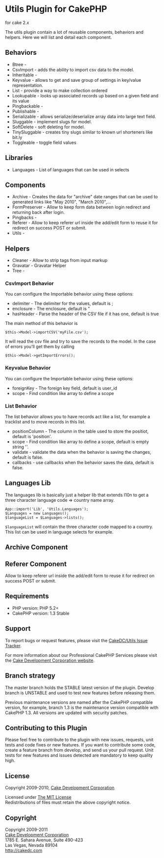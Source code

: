 # Utils Plugin for CakePHP #

for cake 2.x

The utils plugin contain a lot of reusable components, behaviors and helpers. Here we will list and detail 
each component.

## Behaviors 

* Btree          - 
* CsvImport      - adds the ability to import csv data to the model.
* Inheritable    - 
* Keyvalue       - allows to get and save group of settings in key/value representation.
* List           - provide a way to make collection ordered
* Lookupable     - looks up associated records up based on a given field and its value
* Pingbackable   - 
* Publishable    - 
* Serializable   - allows serialize/deserialize array data into large text field.
* Sluggable      - implement slugs for model.
* SoftDelete     - soft deleting for model.
* TinySluggable  - creates tiny slugs similar to known url shorteners like bit.ly
* Toggleable     - toggle field values

## Libraries

* Languages      - List of languages that can be used in selects

## Components

* Archive        - Creates the data for "archive" date ranges that can be used to generated links like "May 2010", "March 2010",...
* FormPreserver  - Allow to keep form data between login redirect and returning back after login.
* Pingbacks      - 
* Referer        - Allow to keep referer url inside the add/edit form to reuse it for redirect on success POST or submit.
* Utils          - 

## Helpers

* Cleaner        - Allow to strip tags from input markup
* Gravatar       - Gravatar Helper
* Tree           - 

### CsvImport Behavior

You can configure the Importable behavior using these options:

* delimiter      - The delimiter for the values, default is ;
* enclosure      - The enclosure, default is "
* hasHeader      - Parse the header of the CSV file if it has one, default is true

The main method of this behavior is

	$this->Model->importCSV('myFile.csv');

It will read the csv file and try to save the records to the model. In the case of errors you'll get them by calling

	$this->Model->getImportErrors();

### Keyvalue Behavior

You can configure the Importable behavior using these options:

* foreignKey     - The foreign key field, default is user_id
* scope          - Find condition like array to define a scope

### List Behavior 

The list behavior allows you to have records act like a list, for example a tracklist and to move records in this list.

* positionColumn - The column in the table used to store the positiot, default is 'position'.
* scope          - Find condition like array to define a scope, default is empty string ''.
* validate       - validate the data when the behavior is saving the changes, default is false.
* callbacks      - use callbacks when the behavior saves the data, default is false.

## Languages Lib

The languages lib is basically just a helper lib that extends I10n to get a three character language code => country name array.

	App::import('Lib', 'Utils.Languages');
	$Languages = new Languages();
	$languageList = $Languages->lists();

`$languageList` will contain the three character code mapped to a country. This list can be used in language selects for example.

## Archive Component

## Referer Component

Allow to keep referer url inside the add/edit form to reuse it for redirect on success POST or submit.

## Requirements ##

* PHP version: PHP 5.2+
* CakePHP version: 1.3 Stable

## Support ##

To report bugs or request features, please visit the [CakeDC/Utils Issue Tracker](https://github.com/CakeDC/utils/issues).

For more information about our Professional CakePHP Services please visit the [Cake Development Corporation website](http://cakedc.com).

## Branch strategy ##

The master branch holds the STABLE latest version of the plugin. 
Develop branch is UNSTABLE and used to test new features before releasing them. 

Previous maintenance versions are named after the CakePHP compatible version, for example, branch 1.3 is the maintenance version compatible with CakePHP 1.3.
All versions are updated with security patches.

## Contributing to this Plugin ##

Please feel free to contribute to the plugin with new issues, requests, unit tests and code fixes or new features. If you want to contribute some code, create a feature branch from develop, and send us your pull request. Unit tests for new features and issues detected are mandatory to keep quality high. 

## License ##

Copyright 2009-2010, [Cake Development Corporation](http://cakedc.com)

Licensed under [The MIT License](http://www.opensource.org/licenses/mit-license.php)<br/>
Redistributions of files must retain the above copyright notice.

## Copyright ###

Copyright 2009-2011<br/>
[Cake Development Corporation](http://cakedc.com)<br/>
1785 E. Sahara Avenue, Suite 490-423<br/>
Las Vegas, Nevada 89104<br/>
http://cakedc.com<br/>
